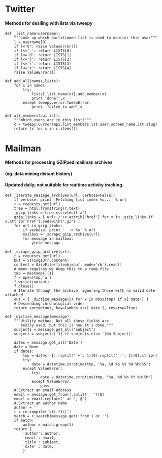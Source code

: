 # Twitter

#### Methods for deailing with lists via tweepy

    def _list_name(username):
        """Look up which partitioned list is used to monitor this user"""
        l = username[0] 
        if l<'0': raise ValueError(l)
        if l<='_': return LISTS[0]
        if l<='d': return LISTS[1]
        if l<='j': return LISTS[2]
        if l<='r': return LISTS[3]
        if l<='z': return LISTS[4]
        raise ValueError(l)

    def add_all(names,lists):
        for x in names:
            try:
                lists[_list_name(x)].add_member(x)
                print 'done:',x
            except tweepy.error.TweepError:
                print 'failed to add',x

    def all_members(api,lst):
        """Which users are in this list?"""
        c = tweepy.Cursor(api.list_members,lst.user.screen_name,lst.slug)
        return [x for x in c.items()]



# Mailman

#### Methods for processing GZIPped mailman archives
#### (eg. data mining distant history)
#### Updated daily; not suitable for realtime activity tracking.

    def _iterate_message_archives(url, verbose=False):
        if verbose: print 'Fetching list index %s...' % url
        r = requests.get(url)
        tree = html.fromstring(r.text)
        _gzip_links = tree.cssselect('a')
        gzip_links = [ url+'/'+x.attrib['href'] for x in _gzip_links if x.attrib['href'].endswith('.gz') ]
        for url in gzip_links:
            if verbose: print '  -> %s' % url
            mailbox = _scrape_gzip_archive(url)
            for message in mailbox:
                yield message

    def _scrape_gzip_archive(url):
        r = requests.get(url)
        buf = StringIO(r.content)
        content = GzipFile(fileobj=buf, mode='rb').read()
        # mbox requires we dump this to a temp file
        tmp = mkstemp()[1]
        f = open(tmp,'w')
        f.write(content)
        f.close()
        # Iterate through the archive, ignoring those with no valid date attached
        out = [ _dictize_message(x) for x in mbox(tmp) if x['date'] ]
        # Descending chronological order
        return sorted(out, key=lambda x:x['date'], reverse=True)

    def _dictize_message(message):
        """Utility method. Not all these fields are 
           really used, but this is how it's done."""
        subjects = message.get_all('Subject')
        subject = subjects[-1] if subjects else '(No Subject)'
        
        dates = message.get_all('Date')
        date = None
        if dates:
            tmp = dates[-1].rsplit(' +', 1)[0].rsplit(' -', 1)[0].strip()
            try:
                date = datetime.strptime(tmp, '%a, %d %b %Y %H:%M:%S')
            except ValueError:
                try:
                    date = datetime.strptime(tmp, '%a, %d %b %Y %H:%M')
                except ValueError:
                    pass
        # Extract an email address
        email = message.get_from().split('  ')[0]
        email = email.replace(' at ','@')
        # Extract an author name
        author = ''
        r = re.compile('\((.*)\)')
        match = r.search(message.get('from') or '')
        if match:
            author = match.group(1)
        return {
            'author': author,
            'email': email,
            'title': subject,
            'date' : date,
            }

